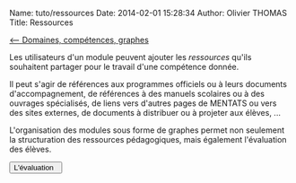 Name: tuto/ressources
Date: 2014-02-01 15:28:34
Author: Olivier THOMAS
Title: Ressources

[<-- Domaines, compétences, graphes](/tuto/domainecompetencegraphe)

Les utilisateurs d'un module peuvent ajouter les *ressources* qu'ils souhaitent partager pour le travail d'une compétence donnée.

Il peut s'agir de références aux programmes officiels ou à leurs documents d'accompagnement, de références à des manuels scolaires ou à des ouvrages spécialisés, de liens vers d'autres pages de MENTATS ou vers des sites externes, de documents à distribuer ou à projeter aux élèves, ...

<!Si les ressources sont nombreuses, les enseignants pourront filtrer, par contributeur ou par étiquettes (tags), les ressources qu'ils souhaitent voir apparaître.>

L'organisation des modules sous forme de graphes permet non seulement la structuration des ressources pédagogiques, mais également l'évaluation des élèves.

[<button class="btn btn-primary pull-right" type="button"> L'évaluation &nbsp;<i class="icon-arrow-right"></i></button>](/tuto/evaluation)